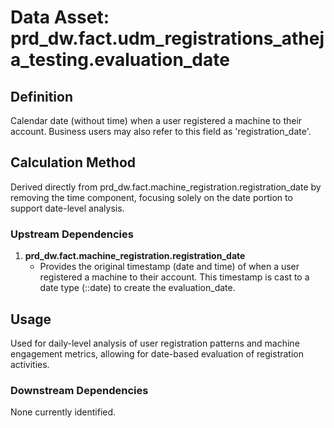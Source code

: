 # Data Asset: prd_dw.fact.udm_registrations_atheja_testing.evaluation_date

## Definition
Calendar date (without time) when a user registered a machine to their account. Business users may also refer to this field as 'registration_date'.

## Calculation Method
Derived directly from prd_dw.fact.machine_registration.registration_date by removing the time component, focusing solely on the date portion to support date-level analysis.

### Upstream Dependencies
1. **prd_dw.fact.machine_registration.registration_date**
   - Provides the original timestamp (date and time) of when a user registered a machine to their account. This timestamp is cast to a date type (::date) to create the evaluation_date.

## Usage
Used for daily-level analysis of user registration patterns and machine engagement metrics, allowing for date-based evaluation of registration activities.

### Downstream Dependencies
None currently identified.
